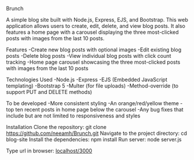 Brunch

A simple blog site built with Node.js, Express, EJS, and Bootstrap. This web application allows users to create, edit, delete, and view blog posts. It also features a home page with a carousel displaying the three most-clicked posts with images from the last 10 posts.

Features
-Create new blog posts with optional images
-Edit existing blog posts
-Delete blog posts
-View individual blog posts with click count tracking
-Home page carousel showcasing the three most-clicked posts with images from the last 10 posts

Technologies Used
-Node.js
-Express
-EJS (Embedded JavaScript templating)
-Bootstrap 5
-Multer (for file uploads)
-Method-override (to support PUT and DELETE methods)

To be developed
-More consistent styling
-An orange/red/yellow theme
-top ten recent posts in home page below the carousel
-Any bug fixes that include but are not limited to responsiveness and styles

Installation
Clone the repository:
  git clone https://github.com/neeamh/Brunch.git
Navigate to the project directory:
  cd blog-site
Install the dependencies:
  npm install
Run server:
  node server.js

Type url in browser:
[localhost/3000](http://localhost:3000)
